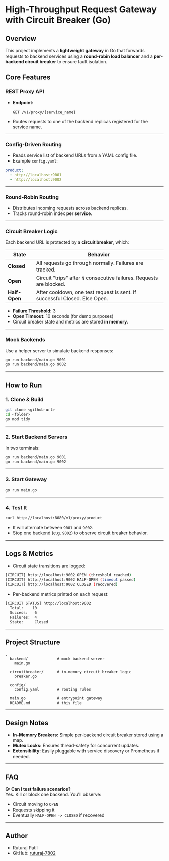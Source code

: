 # High-Throughput Request Gateway with Circuit Breaker (Go)

## Overview

This project implements a **lightweight gateway** in Go that forwards requests to backend services using a **round-robin load balancer** and a **per-backend circuit breaker** to ensure fault isolation.

## Core Features

### REST Proxy API

- **Endpoint:**

  ```
  GET /v1/proxy/{service_name}
  ```

- Routes requests to one of the backend replicas registered for the service name.

---

### Config-Driven Routing

- Reads service list of backend URLs from a YAML config file.
- Example `config.yaml`:

```yaml
product:
  - http://localhost:9001
  - http://localhost:9002
```

---

### Round-Robin Routing

- Distributes incoming requests across backend replicas.
- Tracks round-robin index **per service**.

---

### Circuit Breaker Logic

Each backend URL is protected by a **circuit breaker**, which:

| State        | Behavior                                                                 |
|--------------|--------------------------------------------------------------------------|
| **Closed**   | All requests go through normally. Failures are tracked.                  |
| **Open**     | Circuit "trips" after `N` consecutive failures. Requests are blocked.    |
| **Half-Open**| After cooldown, one test request is sent. If successful Closed. Else Open. |

- **Failure Threshold:** 3
- **Open Timeout:** 10 seconds (for demo purposes)
- Circuit breaker state and metrics are stored **in memory**.

---

### Mock Backends

Use a helper server to simulate backend responses:

```bash
go run backend/main.go 9001
go run backend/main.go 9002
```

---

## How to Run

### 1. Clone & Build

```bash
git clone <github-url>
cd <folder>
go mod tidy
```

---

### 2. Start Backend Servers

In two terminals:

```bash
go run backend/main.go 9001
go run backend/main.go 9002
```

---

### 3. Start Gateway

```bash
go run main.go
```

---

### 4. Test It

```bash
curl http://localhost:8080/v1/proxy/product
```

- It will alternate between `9001` and `9002`.
- Stop one backend (e.g. `9002`) to observe circuit breaker behavior.

---

## Logs & Metrics

- Circuit state transitions are logged:

```bash
[CIRCUIT] http://localhost:9002 OPEN (threshold reached)
[CIRCUIT] http://localhost:9002 HALF-OPEN (timeout passed)
[CIRCUIT] http://localhost:9002 CLOSED (recovered)
```

- Per-backend metrics printed on each request:

```bash
[CIRCUIT STATUS] http://localhost:9002
  Total:    10
  Success:   6
  Failures:  4
  State:     Closed
```

---

## Project Structure

```
.
  backend/             # mock backend server
    main.go

  circuitbreaker/      # in-memory circuit breaker logic
    breaker.go

  config/
    config.yaml        # routing rules

  main.go              # entrypoint gateway
  README.md            # this file
```

---

## Design Notes

- **In-Memory Breakers:** Simple per-backend circuit breaker stored using a map.
- **Mutex Locks:** Ensures thread-safety for concurrent updates.
- **Extensibility:** Easily pluggable with service discovery or Prometheus if needed.

---

## FAQ

**Q: Can I test failure scenarios?**  
Yes. Kill or block one backend. You'll observe:
- Circuit moving to `OPEN`
- Requests skipping it
- Eventually `HALF-OPEN -> CLOSED` if recovered

---

## Author

- Ruturaj Patil
- GitHub: [ruturaj-7802](https://github.com/ruturaj-7802)
